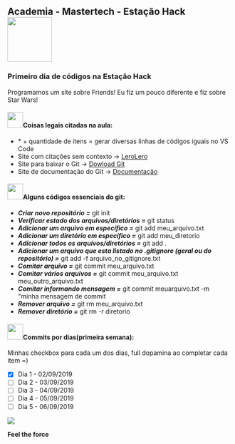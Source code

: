 <nav>
  <h1>Academia - Mastertech - Estação Hack  <img src="https://ftp.mastertech.com.br/Nginx-Fancyindex-Theme/Nginx-Fancyindex-Theme-light/estacao-logo.png"  width="100"  /></h1>
</nav>
  
<h3>Primeiro dia de códigos na Estação Hack </h3>
<p>Programamos um site sobre Friends! Eu fiz um pouco diferente e fiz sobre Star Wars!</p>

<h4><img src="https://media.giphy.com/media/dwDhATtza3TtS/source.gif"  width="35"  />Coisas legais citadas na aula:</h4>

<ul>
  <li> * + quantidade de itens = gerar diversas linhas de códigos iguais no VS Code </li>
  <li> Site com citações sem contexto -> <a href= "https://lerolero.com/">LeroLero</a> </li>
  <li> Site para baixar o Git -> <a href="https://git-scm.com/downloads">Dowload Git</a> </li>
  <li> Site de documentação do Git -> <a href="https://git-scm.com/doc">Documentação</a> </li>
</ul>

<h4><img src="https://media.giphy.com/media/dwDhATtza3TtS/source.gif"  width="35"  />Alguns códigos essenciais do git:</h4>

<ul>
  <li><b><i>Criar novo repositório =</i></b> git init</li>
  <li><b><i>Verificar estado dos arquivos/diretórios =</i></b> git status</li>
  <li><b><i>Adicionar um arquivo em específico =</i></b> git add meu_arquivo.txt</li>
  <li><b><i>Adicionar um diretório em específico =</i></b> git add meu_diretorio</li>
  <li><b><i>Adicionar todos os arquivos/diretórios =</i></b> git add . </li>
  <li><b><i>Adicionar um arquivo que esta listado no .gitignore (geral ou do repositório) =</i></b> git add -f arquivo_no_gitignore.txt </li>
  <li><b><i>Comitar arquivo =</i></b> git commit meu_arquivo.txt </li>
  <li><b><i>Comitar vários arquivos =</i></b> git commit meu_arquivo.txt meu_outro_arquivo.txt </li>
  <li><b><i>Comitar informando mensagem =</i></b> git commit meuarquivo.txt -m "minha mensagem de commit</li>
  <li><b><i>Remover arquivo =</i></b> git rm meu_arquivo.txt </li>
  <li><b><i>Remover diretório =</i></b> git rm -r diretorio</li>
</ul>

<h4><img src="https://media.giphy.com/media/dwDhATtza3TtS/source.gif"  width="35"  />Commits por dias(primeira semana):</h4>

Minhas checkbox para cada um dos dias, full dopamina ao completar cada item =)
  
- [x] Dia 1 - 02/09/2019
- [ ] Dia 2 - 03/09/2019
- [ ] Dia 3 - 04/09/2019
- [ ] Dia 4 - 05/09/2019
- [ ] Dia 5 - 06/09/2019

<footer>
 
<img src="https://media.giphy.com/media/rHR8qP1mC5V3G/source.gif"/>
  
<b>Feel the force</b>
  

</footer>
